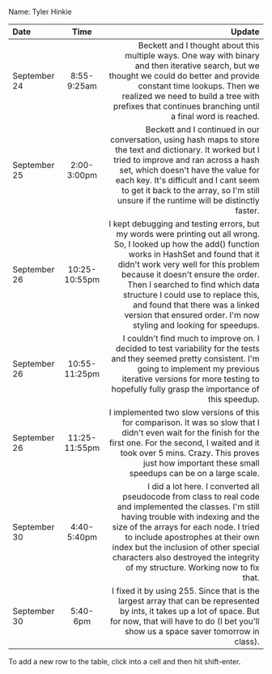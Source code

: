 Name: Tyler Hinkie

| Date         |     Time      |                                                                                                                                                                                                                                                                                                                                                                                                                 Update |
|:-------------|:-------------:|-----------------------------------------------------------------------------------------------------------------------------------------------------------------------------------------------------------------------------------------------------------------------------------------------------------------------------------------------------------------------------------------------------------------------:|
| September 24 |  8:55-9:25am  |                                                                                                                                     Beckett and I thought about this multiple ways. One way with binary and then iterative search, but we thought we could do better and provide constant time lookups. Then we realized we need to build a tree with prefixes that continues branching until a final word is reached. |
| September 25 |  2:00-3:00pm  |                                                                                        Beckett and I continued in our conversation, using hash maps to store the text and dictionary. It worked but I tried to improve and ran across a hash set, which doesn't have the value for each key. It's difficult and I cant seem to get it back to the array, so I'm still unsure if the runtime will be distinctly faster. |
| September 26 | 10:25-10:55pm | I kept debugging and testing errors, but my words were printing out all wrong. So, I looked up how the add() function works in HashSet and found that it didn't work very well for this problem because it doesn't ensure the order. Then I searched to find which data structure I could use to replace this, and found that there was a linked version that ensured order. I'm now styling and looking for speedups. |
| September 26 | 10:55-11:25pm |                                                                                                                                                                     I couldn't find much to improve on. I decided to test variability for the tests and they seemed pretty consistent. I'm going to implement my previous iterative versions for more testing to hopefully fully grasp the importance of this speedup. |
| September 26 | 11:25-11:55pm |                                                                                                                                                 I implemented two slow versions of this for comparison. It was so slow that I didn't even wait for the finish for the first one. For the second, I waited and it took over 5 mins. Crazy. This proves just how important these small speedups can be on a large scale. |
| September 30 |  4:40-5:40pm  |                                                              I did a lot here. I converted all pseudocode from class to real code and implemented the classes. I'm still having trouble with indexing and the size of the arrays for each node. I tried to include apostrophes at their own index but the inclusion of other special characters also destroyed the integrity of my structure. Working now to fix that. |
| September 30 |   5:40-6pm    |                                                                                                                                                                                                        I fixed it by using 255. Since that is the largest array that can be represented by ints, it takes up a lot of space. But for now, that will have to do (I bet you'll show us a space saver tomorrow in class). |


To add a new row to the table, click into a cell and then hit shift-enter.